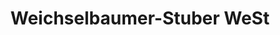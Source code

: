 ---
title: "Weichselbaumer-Stuber WeSt"
url: /augsburg/weichselbaumer-stuber-west/
shop: Autohaus
---